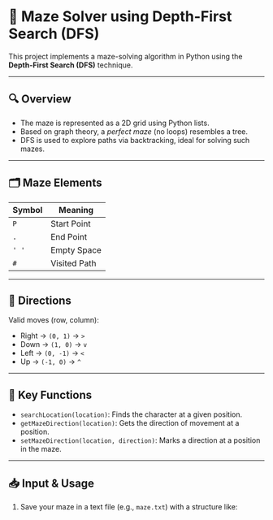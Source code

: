 # 🧩 Maze Solver using Depth-First Search (DFS)

This project implements a maze-solving algorithm in Python using the **Depth-First Search (DFS)** technique.

---

## 🔍 Overview

- The maze is represented as a 2D grid using Python lists.
- Based on graph theory, a *perfect maze* (no loops) resembles a tree.
- DFS is used to explore paths via backtracking, ideal for solving such mazes.

---

## 🗂 Maze Elements

| Symbol | Meaning       |
|--------|---------------|
| `P`    | Start Point   |
| `.`    | End Point     |
| `' '`  | Empty Space   |
| `#`    | Visited Path  |

---

## 🧭 Directions

Valid moves (row, column):

- Right → `(0, 1)` → `>`
- Down  → `(1, 0)` → `v`
- Left  → `(0, -1)` → `<`
- Up    → `(-1, 0)` → `^`

---

## 🧠 Key Functions

- `searchLocation(location)`: Finds the character at a given position.
- `getMazeDirection(location)`: Gets the direction of movement at a position.
- `setMazeDirection(location, direction)`: Marks a direction at a position in the maze.

---

## 📥 Input & Usage

1. Save your maze in a text file (e.g., `maze.txt`) with a structure like:

